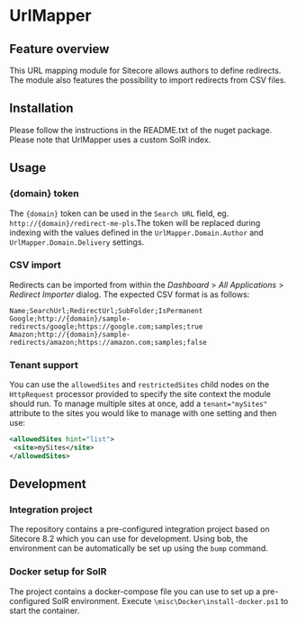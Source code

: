 # UrlMapper

## Feature overview

This URL mapping module for Sitecore allows authors to define redirects. The module also features the possibility to import redirects from CSV files.

## Installation

Please follow the instructions in the README.txt of the nuget package. Please note that UrlMapper uses a custom SolR index.

## Usage

### {domain} token

The `{domain}` token can be used in the `Search URL` field, eg. `http://{domain}/redirect-me-pls`.The token will be replaced during indexing with the values defined in the `UrlMapper.Domain.Author` and `UrlMapper.Domain.Delivery` settings.

### CSV import

Redirects can be imported from within the *Dashboard* > *All Applications* > *Redirect Importer* dialog. The expected CSV format is as follows:

```
Name;SearchUrl;RedirectUrl;SubFolder;IsPermanent
Google;http://{domain}/sample-redirects/google;https://google.com;samples;true
Amazon;http://{domain}/sample-redirects/amazon;https://amazon.com;samples;false
```

### Tenant support

You can use the `allowedSites` and `restrictedSites` child nodes on the `HttpRequest` processor provided to specify the site context the module should run. 
To manage multiple sites at once, add a `tenant="mySites"` attribute to the sites you would like to manage with one setting and then use:

```xml
<allowedSites hint="list">
 <site>mySites</site>
</allowedSites>
```

## Development

### Integration project

The repository contains a pre-configured integration project based on Sitecore 8.2 which you can use for development. Using bob, the environment can be automatically be set up using the `bump` command.

### Docker setup for SolR

The project contains a docker-compose file you can use to set up a pre-configured SolR environment. Execute `\misc\Docker\install-docker.ps1` to start the container.

